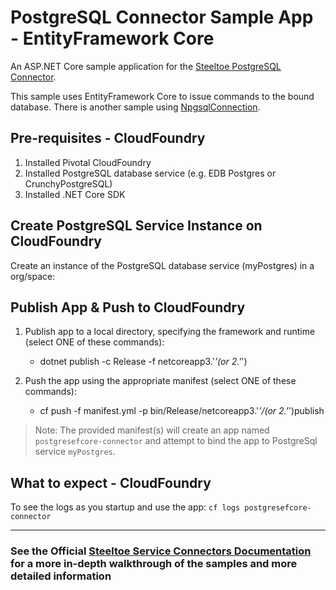 ﻿# PostgreSQL Connector Sample App - EntityFramework Core

An ASP.NET Core sample application for the [Steeltoe PostgreSQL Connector](https://steeltoe.io/docs/steeltoe-connectors/#2-0-postgresql).

This sample uses EntityFramework Core to issue commands to the bound database.
There is another sample using [NpgsqlConnection](./PostgreSql).

## Pre-requisites - CloudFoundry

1. Installed Pivotal CloudFoundry
2. Installed PostgreSQL database service (e.g. EDB Postgres or CrunchyPostgreSQL)
3. Installed .NET Core SDK

## Create PostgreSQL Service Instance on CloudFoundry

Create an instance of the PostgreSQL database service (myPostgres) in a org/space:


## Publish App & Push to CloudFoundry

1. Publish app to a local directory, specifying the framework and runtime (select ONE of these commands):
   * dotnet publish -c Release -f netcoreapp3.'*'(or 2.'*')
  
1. Push the app using the appropriate manifest (select ONE of these commands):
   * cf push -f manifest.yml -p bin/Release/netcoreapp3.'*'/(or 2.'*')publish

> Note: The provided manifest(s) will create an app named `postgresefcore-connector` and attempt to bind the app to PostgreSql service `myPostgres`.

## What to expect - CloudFoundry

To see the logs as you startup and use the app: `cf logs postgresefcore-connector`

---

### See the Official [Steeltoe Service Connectors Documentation](https://steeltoe.io/docs/steeltoe-service-connectors) for a more in-depth walkthrough of the samples and more detailed information